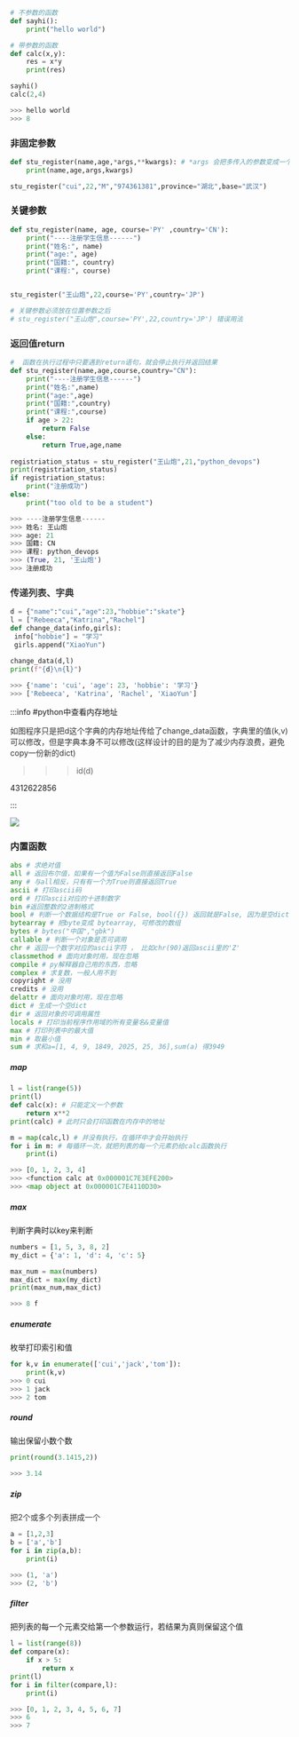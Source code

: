 ```python
# 不参数的函数
def sayhi():
    print("hello world")

# 带参数的函数
def calc(x,y):
    res = x*y
    print(res)

sayhi()
calc(2,4)

>>> hello world
>>> 8
```

### 非固定参数
```python
def stu_register(name,age,*args,**kwargs): # *args 会把多传⼊的参数变成⼀个元组形式
    print(name,age,args,kwargs)

stu_register("cui",22,"M","974361381",province="湖北",base="武汉")
```

### 关键参数
```python
def stu_register(name, age, course='PY' ,country='CN'):
    print("----注册学⽣信息------")
    print("姓名:", name)
    print("age:", age)
    print("国籍:", country)
    print("课程:", course)


stu_register("王⼭炮",22,course='PY',country='JP')

# 关键参数必须放在位置参数之后
# stu_register("王⼭炮",course='PY',22,country='JP') 错误用法
```

### **<font style="color:rgb(51,51,51);">返回值return</font>**
```python
#  函数在执行过程中只要遇到return语句，就会停止执行并返回结果
def stu_register(name,age,course,country="CN"):
    print("----注册学⽣信息------")
    print("姓名:",name)
    print("age:",age)
    print("国籍:",country)
    print("课程:",course)
    if age > 22:
        return False
    else:
        return True,age,name
    
registriation_status = stu_register("王⼭炮",21,"python_devops")
print(registriation_status)
if registriation_status:
    print("注册成功")
else:
    print("too old to be a student")

>>> ----注册学⽣信息------
>>> 姓名: 王⼭炮
>>> age: 21
>>> 国籍: CN
>>> 课程: python_devops
>>> (True, 21, '王⼭炮')
>>> 注册成功
```

### **<font style="color:rgb(51,51,51);">传递列表、字典</font>**
```python
d = {"name":"cui","age":23,"hobbie":"skate"}
l = ["Rebeeca","Katrina","Rachel"]
def change_data(info,girls):
 info["hobbie"] = "学习"
 girls.append("XiaoYun")
 
change_data(d,l)
print(f"{d}\n{l}")

>>> {'name': 'cui', 'age': 23, 'hobbie': '学习'}
>>> ['Rebeeca', 'Katrina', 'Rachel', 'XiaoYun']
```



:::info
#python中查看内存地址

<font style="color:rgb(51,51,51);">如图程序只是把d这个字典的内存地址传给了change_data函数，字典里的值(k,v)可以修改，但是字典本身不可以修改(这样设计的目的是为了减少内存浪费，避免copy一份新的dict)</font>

>>> id(d)

4312622856

:::

![](https://cdn.nlark.com/yuque/0/2024/png/34804726/1721273875789-781deb2b-424d-4d4b-978e-fb4fb7bda458.png)

### 内置函数
```python
abs # 求绝对值
all # 返回布尔值，如果有一个值为False则直接返回False
any # 与all相反，只有有一个为True则直接返回True
ascii # 打印ascii码
ord # 打印ascii对应的十进制数字
bin #返回整数的2进制格式
bool # 判断⼀个数据结构是True or False, bool({}) 返回就是False, 因为是空dict
bytearray # 把byte变成 bytearray, 可修改的数组
bytes # bytes("中国","gbk")
callable # 判断⼀个对象是否可调⽤
chr # 返回⼀个数字对应的ascii字符 ， ⽐如chr(90)返回ascii⾥的'Z'
classmethod # ⾯向对象时⽤，现在忽略
compile # py解释器⾃⼰⽤的东⻄，忽略
complex # 求复数，⼀般⼈⽤不到
copyright # 没⽤
credits # 没⽤
delattr # ⾯向对象时⽤，现在忽略
dict # ⽣成⼀个空dict
dir # 返回对象的可调⽤属性
locals # 打印当前程序作用域的所有变量名&变量值
max # 打印列表中的最大值
min # 取最小值
sum # 求和a=[1, 4, 9, 1849, 2025, 25, 36],sum(a) 得3949

```

##### map
```python
l = list(range(5))
print(l)
def calc(x): # 只能定义一个参数
    return x**2
print(calc) # 此时只会打印函数在内存中的地址

m = map(calc,l) # 并没有执行，在循环中才会开始执行
for i in m: # 每循环一次，就把列表的每一个元素扔给calc函数执行
    print(i)

>>> [0, 1, 2, 3, 4]
>>> <function calc at 0x000001C7E3EFE200>
>>> <map object at 0x000001C7E4110D30>
```

##### max
判断字典时以key来判断

```python
numbers = [1, 5, 3, 8, 2]
my_dict = {'a': 1, 'd': 4, 'c': 5} 

max_num = max(numbers)
max_dict = max(my_dict) 
print(max_num,max_dict)

>>> 8 f
```

##### enumerate
枚举打印索引和值

```python
for k,v in enumerate(['cui','jack','tom']):
    print(k,v) 
>>> 0 cui
>>> 1 jack
>>> 2 tom
```

##### round
输出保留小数个数

```python
print(round(3.1415,2)) 

>>> 3.14
```

##### zip
<font style="color:rgb(51,51,51);">把2个或多个列表拼成⼀个</font>

```python
a = [1,2,3]
b = ['a','b']
for i in zip(a,b):
    print(i)

>>> (1, 'a')
>>> (2, 'b')
```

##### filter
把列表的每一个元素交给第一个参数运行，若结果为真则保留这个值

```python
l = list(range(8))
def compare(x):
    if x > 5:
        return x
print(l)
for i in filter(compare,l):
    print(i)

>>> [0, 1, 2, 3, 4, 5, 6, 7]
>>> 6
>>> 7
```















